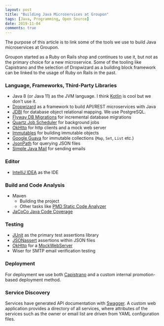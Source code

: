 ```yaml
---
layout: post
title: "Building Java Microservices at Groupon"
tags: [Java, Programming, Open Source]
date: 2019-11-04
comments: true
---
```


The purpose of this article is to link some of the tools we use to build Java microservices at Groupon.

Groupon started as a Ruby on Rails shop and continues to use it, but not as the primary choice for a new microservice. Some of the tooling like Capistrano and the selection of Dropwizard as a building block framework can be linked to the usage of Ruby on Rails in the past.

### Language, Frameworks, Third-Party Libraries

* Java 8 (or Java 11) as the JVM language. I think [Kotlin](https://kotlinlang.org/) is cool but we don't use it.
* [Dropwizard](https://www.dropwizard.io/) as a framework to build API/REST microservices with Java
* [JDBI](http://jdbi.org/) for database object relational mapping. We use PostgreSQL.
* [Flyway DB Migrations](https://flywaydb.org/) for incremental database migrations
* [Quartz Job Scheduler](http://www.quartz-scheduler.org/) for background jobs
* [OkHttp](https://square.github.io/okhttp/) for http clients and a mock web server
* [Immutables](https://github.com/immutables/immutables/) for building immutable objects
* [Google Guava](https://github.com/google/guava) for immutable collections (`Map`, `Set`, `List` etc.)
* [JsonPath](https://github.com/json-path/JsonPath) for querying JSON files
* [Simple Java Mail](http://www.simplejavamail.org) for sending emails


### Editor

* [IntelliJ IDEA](https://www.jetbrains.com/idea/) as the IDE


### Build and Code Analysis

* Maven
  * Building the project
  * Other tasks like [PMD Static Code Analyzer](https://pmd.github.io/)
* [JaCoCo Java Code Coverage](https://www.jacoco.org/jacoco/trunk/index.html)


### Testing

* [JUnit](https://junit.org/) as the primary test assertions library
* [JSONassert](https://github.com/skyscreamer/JSONassert) assertions within JSON files
* [OkHttp](https://square.github.io/okhttp/) for a [MockWebServer](https://github.com/square/okhttp/tree/master/mockwebserver)
* Wiser for SMTP email verification testing

### Deployment

For deployment we use both [Capistrano](https://capistranorb.com/) and a custom internal promotion-based deployment method.

### Service Discovery

Services have generated API documentation with [Swagger](https://swagger.io/). A custom web application provides a directory of all services, where attributes of the services such as the owner or email list are driven from YAML configuration files.

